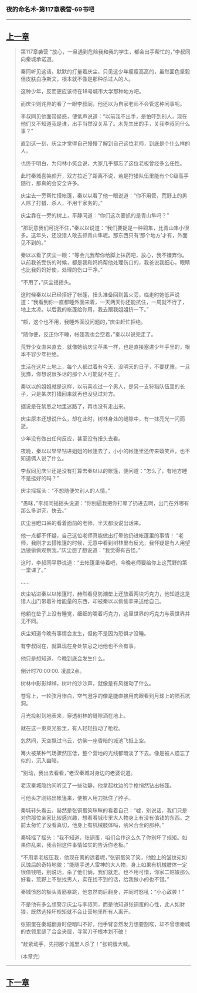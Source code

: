 ### 夜的命名术-第117章袭营-69书吧

--------
[上一章](./831bc408a1ae83cac60009e1e077a704.md)
--------


>
>
>
>第117章袭营
>“放心，一旦遇到危险我和我的学生，都会出手帮忙的，”李叔同向秦城承诺道。
>
>秦同听见这话，默默的打量着庆尘，只见这少年瘦瘦高高的，虽然面色坚毅但皮肤白净斯文，根本就不像是那种杀过人的人。
>
>这种少年，反而更应该待在18号城市大学那种地方吧。
>
>而庆尘则诧异的看了一眼李叔同，他还以为自家老师不会管这种闲事呢。
>
>李叔同见他面带疑惑，便低声说道：“以前我不出手，是怕吓到别人，现在他们又不知道我是谁，出手当然没关系了。木先生出的手，关我李叔同什么事？”
>
>直到这一刻，庆尘才觉得自己慢慢了解到自己这位老师，到底是个什么样的人。
>
>也终于明白，为何林小笑会说，大家几乎都忘了这位老板曾经多么任性。
>
>此时秦城喜笑颜开，双方拉近了距离不说，若是狩猎队伍里能有个C级高手随行，那真的会安全许多。
>
>庆尘去一旁帮忙搭帐篷，秦以以看了他一眼说道：“你不用管，荒野上的男人除了打猎、杀人，不用干家务的。”
>
>庆尘靠在一旁的树上，平静问道：“你们这次要抓的是青山隼吗？”
>
>“那玩意我们可捉不住，”秦以以说道：“我们要捉是一种鹞隼，比青山隼小很多。这年头，还没猎人敢去抓青山隼呢。那东西只有‘那个地方’才有，外面见不到的。”
>
>秦以以看了庆尘一眼：“等会儿我帮你给脚上抹药吧，放心，我不嫌弃你。以前我爸受伤的时候，都是我和妈妈帮他处理伤口的，我爸说我细心，眼睛也比我妈妈好使，处理的伤口干净。”
>
>“不用了，”庆尘摇摇头。
>
>这时候秦以以已经搭好了帐篷，扭头准备回到篝火旁，临走时她低声说道：“我看到你一直都睡外面来着，一天两天你还能抗住，一周就不行了，地上太凉。以后我的帐篷给你用，我去跟我姐姐挤一下。”
>
>“额，这个也不用，我睡外面没问题的，”庆尘赶忙拒绝。
>
>“随你便，反正你不睡，帐篷我也会空着，”秦以以说完走了。
>
>荒野少女直来直去，就像她给庆尘苹果一样，也是直接塞进少年手里的，根本不容少年拒绝。
>
>生活在这片土地上，每个人都过着有今天、没明天的日子，不要犹豫，一旦犹豫，你想说很多话的那个人可能就不在了。
>
>秦以以的姐姐就是这样，以前喜欢过一个男人，是另一支狩猎队伍里的长子，只是某次打猎回来就再也没见过对方。
>
>据说是在禁忌之地里迷路了，再也没有走出来。
>
>庆尘原本还想说什么，却在此时，树林身处的缝隙中，有一抹亮光一闪而逝。
>
>少年没有做出任何反应，甚至没有扭头去看。
>
>夜晚，秦以以早早钻进姐姐的帐篷去了，小小的帐篷里还传来嬉笑声，也不知道俩人说了什么。
>
>李叔同见庆尘还是没有打算去秦以以的帐篷，便问道：“怎么了，有地方睡不是挺好的吗？”
>
>庆尘摇摇头：“不想随便欠别人的人情。”
>
>“愚昧，”李叔同摇摇头说道：“你别逼我把你打晕了扔进去啊，出门在外哪有那么多讲究，快去。”
>
>庆尘目瞪口呆的看着面前的老师，半天都没说出话来。
>
>他一点都不怀疑，自己这位老师真能做出打晕他扔进帐篷里的事情！
>“老师，我刚才去搭帐篷的时候，无意中看到树林里有反光，我怀疑是有人用望远镜偷偷观察我，”庆尘想了想说道：“我觉得有古怪。”
>
>这时，李叔同平静说道：“去帐篷里待着吧，今晚老师要给你上这荒野的第一堂课了。”
>
>……
>
>庆尘钻进秦以以帐篷时，赫然看见防潮垫上还放着两块巧克力，他知道这是猎人出门带着补给能量的东西，却被秦以以偷偷拿来送给自己。
>
>他躺在垫子上没有睡觉，细细的嚼着巧克力，这里世界的巧克力与表世界并无不同。
>
>庆尘知道今晚有事情会发生，但他不是因为恐惧才没睡。
>
>有李叔同在，就算现在身处禁忌之地他也不会有事。
>
>他只是想知道，今晚到底会发生什么。
>
>倒计时70:00:00.
>凌晨2点。
>
>树林中影影绰绰，树叶的沙沙声，就像是有风拨动了什么。
>
>苍穹上，一轮弦月惨白，空气澄净的像是能直接用肉眼看到月球上的陨石坑洞。
>
>月光投射到地表来，穿透树林的缝隙洒在地上。
>
>就在这一束束光影里，有人轻轻拉动了枪栓。
>
>忽然间，天空飘过乌云，仿佛一座昏暗的城池飞抵上空。
>
>篝火被某种气场骤然压低，整个营地的光线都暗淡了下去。像是被人遗忘了似的，沉入幽暗。
>
>“别动，我出去看看，”老汉秦城对身边的老婆说道。
>
>老汉秦城隐约间听见了一些动静，他拿起枕边的手枪悄然钻出帐篷。
>
>可他头才刚钻出帐篷来，便被人用刀抵住了脖子。
>
>秦城转头看去，赫然是张铜蛋笑眯眯的看着自己：“嘘，别说话，我们只是对你那位亲家比较感兴趣，想看看城市里大人物身上有没有值钱的东西。之前太匆忙了没看真切，他身上有机械肢体吗，纳米合金的那种。”
>
>秦城摇了摇头：“我不知道，张铜蛋，咱们合作这么久了你别坏了规矩。如果你乱来，我会把这件事情如实的告诉你老板。”
>
>“不用拿老板压我，他现在离的远着呢，”张铜蛋笑了笑，他脸上的皱纹宛如风蚀后的奇特地貌：“能随手送人雷神的大人物，身上如果有机械肢体一定很值钱吧，别说话，杀了他们俩，我们就走。也不用可惜，你家二姑娘那么好看，荒野上不愁找男人，实在找不到的话，给我做小的也不错。”
>
>秦城愤怒的额头青筋暴跳，他忽然向后翻身，并同时怒吼：“小心敌袭！”
>
>不是他有多么想警示庆尘与李叔同，而是他知道张铜蛋的心性，此人如豺狼，既然选择坏规矩就不会让营地里所有人离开。
>
>张铜蛋在秦城翻身时便暗叫不好，他手臂奋然发力想要割喉，却不曾想秦城的衣领里缝了合金夹层，寻常刀子根本划不破！
>
>“赶紧动手，先把那个城里人杀了！”张铜蛋大喊。
>
>(本章完)
>
>

--------
[下一章](./bfa33d1c0ad669ee4cccba0bcc7ab383.md)
--------
